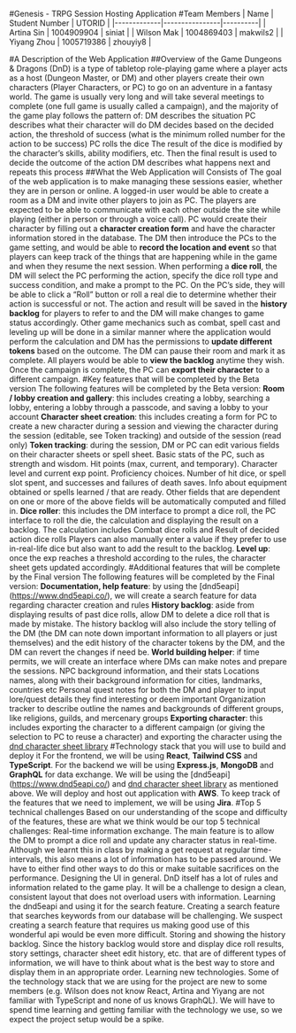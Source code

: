 #Genesis - TRPG Session Hosting Application
#Team Members
| Name        | Student Number | UTORID   |
|-------------|----------------|----------|
| Artina Sin  | 1004909904     | siniat   |
| Wilson Mak  | 1004869403     | makwils2 |
| Yiyang Zhou | 1005719386     | zhouyiy8 |

#A Description of the Web Application
##Overview of the Game
Dungeons & Dragons (DnD) is a type of tabletop role-playing game where a player acts as a host (Dungeon Master, or DM) and other players create their own characters (Player Characters, or PC) to go on an adventure in a fantasy world. The game is usually very long and will take several meetings to complete (one full game is usually called a campaign), and the majority of the game play follows the pattern of:
DM describes the situation
PC describes what their character will do
DM decides based on the decided action, the threshold of success (what is the minimum rolled number for the action to be success)
PC rolls the dice
The result of the dice is modified by the character’s skills, ability modifiers, etc. Then the final result is used to decide the outcome of the action
DM describes what happens next and repeats this process
##What the Web Application will Consists of
The goal of the web application is to make managing these sessions easier, whether they are in person or online. A logged-in user would be able to create a room as a DM and invite other players to join as PC. The players are expected to be able to communicate with each other outside the site while playing (either in person or through a voice call).
PC would create their character by filling out a **character creation form** and have the character information stored in the database. The DM then introduce the PCs to the game setting, and would be able to **record the location and event** so that players can keep track of the things that are happening while in the game and when they resume the next session.
When performing a **dice roll**, the DM will select the PC performing the action, specify the dice roll type and success condition, and make a prompt to the PC. On the PC’s side, they will be able to click a “Roll” button or roll a real die to determine whether their action is successful or not. The action and result will be saved in the **history backlog** for players to refer to and the DM will make changes to game status accordingly.
Other game mechanics such as combat, spell cast and leveling up will be done in a similar manner where the application would perform the calculation and DM has the permissions to **update different tokens** based on the outcome.
The DM can pause their room and mark it as complete. All players would be able to **view the backlog** anytime they wish. Once the campaign is complete, the PC can **export their character** to a different campaign.
#Key features that will be completed by the Beta version
The following features will be completed by the Beta version:
**Room / lobby creation and gallery**: this includes creating a lobby, searching a lobby, entering a lobby through a passcode, and saving a lobby to your account
**Character sheet creation**: this includes creating a form for PC to create a new character during a session and viewing the character during the session (editable, see Token tracking) and outside of the session (read only)
**Token tracking**: during the session, DM or PC can edit various fields on their character sheets or spell sheet. 
Basic stats of the PC, such as strength and wisdom. 
Hit points (max, current, and temporary). 
Character level and current exp point. Proficiency choices.
Number of hit dice, or spell slot spent, and successes and failures of death saves.
Info about equipment obtained or spells learned / that are ready.
Other fields that are dependent on one or more of the above fields will be automatically computed and filled in.
**Dice roller**: this includes the DM interface to prompt a dice roll, the PC interface to roll the die, the calculation and displaying the result on a backlog.
The calculation includes Combat dice rolls and Result of decided action dice rolls
Players can also manually enter a value if they prefer to use in-real-life dice but also want to add the result to the backlog.
**Level up**: once the exp reaches a threshold according to the rules, the character sheet gets updated accordingly.
#Additional features that will be complete by the Final version
The following features will be completed by the Final version:
**Documentation, help feature**: by using the [dnd5eapi] (https://www.dnd5eapi.co/), we will create a search feature for data regarding character creation and rules
**History backlog**: aside from displaying results of past dice rolls, allow DM to delete a dice roll that is made by mistake. The history backlog will also include the story telling of the DM (the DM can note down important information to all players or just themselves) and the edit history of the character tokens by the DM, and the DM can revert the changes if need be.
**World building helper**: if time permits, we will create an interface where DMs can make notes and prepare the sessions.
NPC background information, and their stats
Locations names, along with their background information for cities, landmarks, countries etc
Personal quest notes for both the DM and player to input lore/quest details they find interesting or deem important
Organization tracker to describe outline the names and backgrounds of different groups, like religions, guilds, and mercenary groups
**Exporting character**: this includes exporting the character to a different campaign (or giving the selection to PC to reuse a character) and exporting the character using the [dnd character sheet library](https://www.npmjs.com/package/dnd-character-sheets)
#Technology stack that you will use to build and deploy it
For the frontend, we will be using **React**, **Tailwind CSS** and **TypeScript**. For the backend we will be using **Express.js**, **MongoDB** and **GraphQL** for data exchange. We will be using the [dnd5eapi] (https://www.dnd5eapi.co/) and [dnd character sheet library](https://www.npmjs.com/package/dnd-character-sheets) as mentioned above. We will deploy and host out application with **AWS**. To keep track of the features that we need to implement, we will be using **Jira**.
#Top 5 technical challenges
Based on our understanding of the scope and difficulty of the features, these are what we think would be our top 5 technical challenges:
Real-time information exchange. The main feature is to allow the DM to prompt a dice roll and update any character status in real-time. Although we learnt this in class by making a get request at regular time-intervals, this also means a lot of information has to be passed around. We have to either find other ways to do this or make suitable sacrifices on the performance.
Designing the UI in general. DnD itself has a lot of rules and information related to the game play. It will be a challenge to design a clean, consistent layout that does not overload users with information.
Learning the dnd5eapi and using it for the search feature. Creating a search feature that searches keywords from our database will be challenging. We suspect creating a search feature that requires us making good use of this wonderful api would be even more difficult. 
Storing and showing the history backlog. Since the history backlog would store and display dice roll results, story settings, character sheet edit history, etc. that are of different types of information, we will have to think about what is the best way to store and display them in an appropriate order.
Learning new technologies. Some of the technology stack that we are using for the project are new to some members (e.g. Wilson does not know React, Artina and Yiyang are not familiar with TypeScript and none of us knows GraphQL). We will have to spend time learning and getting familiar with the technology we use, so we expect the project setup would be a spike.